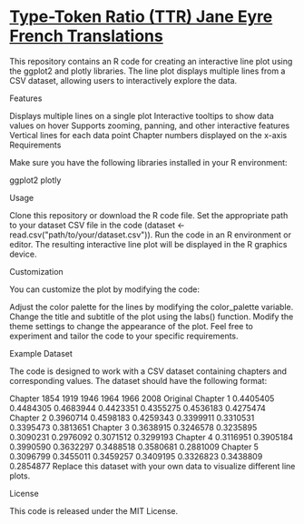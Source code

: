 # <a href="[https://digitalkoine.github.io/je_prismatic_generalmap/](https://digitalkoine.github.io/jane_eyre_french_ttr/)">Type-Token Ratio (TTR) Jane Eyre French Translations</a>

This repository contains an R code for creating an interactive line plot using the ggplot2 and plotly libraries. The line plot displays multiple lines from a CSV dataset, allowing users to interactively explore the data.

Features

Displays multiple lines on a single plot
Interactive tooltips to show data values on hover
Supports zooming, panning, and other interactive features
Vertical lines for each data point
Chapter numbers displayed on the x-axis
Requirements

Make sure you have the following libraries installed in your R environment:

ggplot2
plotly

Usage

Clone this repository or download the R code file.
Set the appropriate path to your dataset CSV file in the code (dataset <- read.csv("path/to/your/dataset.csv")).
Run the code in an R environment or editor.
The resulting interactive line plot will be displayed in the R graphics device.

Customization

You can customize the plot by modifying the code:

Adjust the color palette for the lines by modifying the color_palette variable.
Change the title and subtitle of the plot using the labs() function.
Modify the theme settings to change the appearance of the plot.
Feel free to experiment and tailor the code to your specific requirements.

Example Dataset

The code is designed to work with a CSV dataset containing chapters and corresponding values. The dataset should have the following format:

Chapter	1854	1919	1946	1964	1966	2008	Original
Chapter 1	0.4405405	0.4484305	0.4683944	0.4423351	0.4355275	0.4536183	0.4275474
Chapter 2	0.3960714	0.4598183	0.4259343	0.3399911	0.3310531	0.3395473	0.3813651
Chapter 3	0.3638915	0.3246578	0.3235895	0.3090231	0.2976092	0.3071512	0.3299193
Chapter 4	0.3116951	0.3905184	0.3990590	0.3632297	0.3488518	0.3580681	0.2881009
Chapter 5	0.3096799	0.3455011	0.3459257	0.3409195	0.3326823	0.3438809	0.2854877
Replace this dataset with your own data to visualize different line plots.

License

This code is released under the MIT License.
